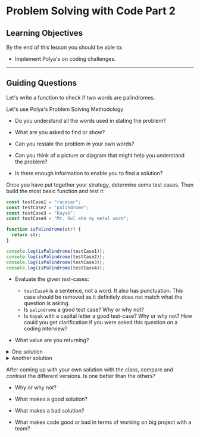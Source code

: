 # Problem Solving with Code Part 2

## Learning Objectives

By the end of this lesson you should be able to:

- Implement Polya's on coding challenges.

---

## Guiding Questions

Let's write a function to check if two words are palindromes.

Let's use Polya's Problem Solving Methodology

- Do you understand all the words used in stating the problem?

- What are you asked to find or show?

- Can you restate the problem in your own words?

- Can you think of a picture or diagram that might help you understand the problem?

- Is there enough information to enable you to find a solution?

Once you have put together your strategy, determine some test cases. Then
build the most basic function and test it:

```js
const testCase1 = "racecar";
const testCase2 = "palindrome";
const testCase3 = "Kayak";
const testCase4 = "Mr. Owl ate my metal worm";

function isPalindrome(str) {
  return str;
}

console.log(isPalindrome(testCase1));
console.log(isPalindrome(testCase2));
console.log(isPalindrome(testCase3));
console.log(isPalindrome(testCase4));
```

- Evaluate the given test-cases:

  - `testCase4` is a sentence, not a word. It also has punctuation. This case should be removed as it definitely does not match what the question is asking.
  - Is `palindrome` a good test case? Why or why not?
  - Is `Kayak` with a capital letter a good test-case? Why or why not? How could you get clarification if you were asked this question on a coding interview?

- What value are you returning?

<details><summary>One solution</summary>

- The name of the function `isPalindrome` is like a question and it would make sense that it would return either the value `true` or `false`.
- We need to compare the original string to the reversed string.
- We can use our solution from yesterday for string reverse here.

```js
function isPalindrome(str) {
  const reversedWord = str.split("").reverse().join("");
  const trueOrFalse = reversedWord === str;
  return trueOrFalse;
}
```

How could we get this to work with `Kayak`?

```js
function isPalindrome(str) {
  const reversedWord = str.split("").reverse().join("");
  return reversedWord.toLowerCase() === str.toLowerCase();
}
```

What if we did this?

```js
function isPalindrome(str) {
  return str.toLowerCase().split("").reverse().join("") === str.toLowerCase();
}
```

- It is all one line! Is this good or bad?

<hr>
</details>

<details><summary>Another solution</summary>

- Since we already wrote a string reversing function. Can we use it instead of re-writing the functionality?

```js
function reverseString(str) {
  return str.split("").reverse().join("");
}

function isPalindrome(str) {
  return reverseString(str).toLowerCase() === str.toLowerCase();
}
```

<hr>
</details>

After coming up with your own solution with the class, compare and contrast the different versions. Is one better than the others?

- Why or why not?

- What makes a good solution?

- What makes a bad solution?

- What makes code good or bad in terms of working on big project with a team?

